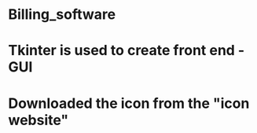 # Billing_software

# Tkinter is used to create front end - GUI
# Downloaded the icon from the "icon website"

